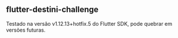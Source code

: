 ## flutter-destini-challenge
Testado na versão v1.12.13+hotfix.5 do Flutter SDK, pode quebrar em versões futuras.

